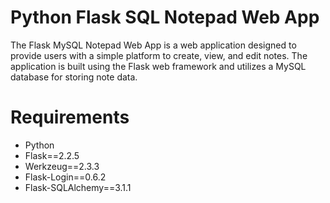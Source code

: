 # Python Flask SQL Notepad Web App
The Flask MySQL Notepad Web App is a web application designed to provide users with a simple platform to create, view, and edit notes. The application is built using the Flask web framework and utilizes a MySQL database for storing note data.

# Requirements
- Python
- Flask==2.2.5
- Werkzeug==2.3.3
- Flask-Login==0.6.2
- Flask-SQLAlchemy==3.1.1
